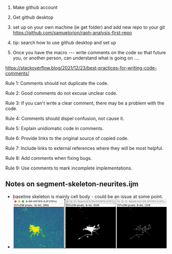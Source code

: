 1.  Make github account

2.  Get github desktop

3.  set up on your own machine (ie get folder) and add new repo to your git <https://github.com/samuelorion/raph-analysis-first-repo>

4.  tip: search how to use github desktop and set up

5.  Once you have the macro --- write comments on the code so that future you, or another person, can understand what is going on ....

<https://stackoverflow.blog/2021/12/23/best-practices-for-writing-code-comments/>

Rule 1: Comments should not duplicate the code.

Rule 2: Good comments do not excuse unclear code.

Rule 3: If you can't write a clear comment, there may be a problem with the code.

Rule 4: Comments should dispel confusion, not cause it.

Rule 5: Explain unidiomatic code in comments.

Rule 6: Provide links to the original source of copied code.

Rule 7: Include links to external references where they will be most helpful.

Rule 8: Add comments when fixing bugs.

Rule 9: Use comments to mark incomplete implementations.

## Notes on segment-skeleton-neurites.ijm

-   baseline skeleton is mainly cell body - could be an issue at some point.
-   ![](images/paste-2427B2B8.png)
